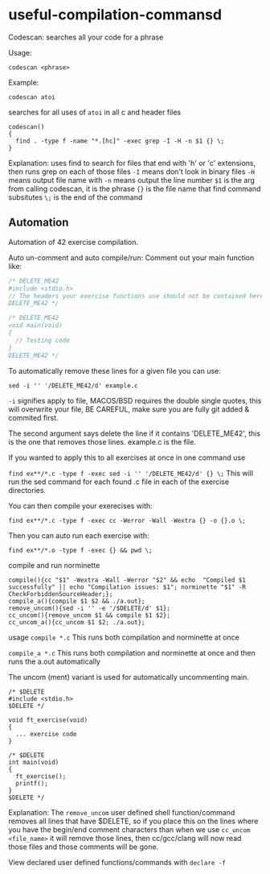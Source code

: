 # useful-compilation-commansd

Codescan: searches all your code for a phrase

Usage:

`codescan <phrase>`

Example:

`codescan atoi`

searches for all uses of `atoi` in all c and header files

```
codescan() 
{
  find . -type f -name "*.[hc]" -exec grep -I -H -n $1 {} \;
}
```

Explanation:
uses find to search for files that end with 'h' or 'c' extensions, then runs grep on each of those files
`-I` means don't look in binary files
`-H` means output file name with
`-n` means output the line number
`$1` is the arg from calling codescan, it is the phrase
`{}` is the file name that find command subsitutes
`\;` is the end of the command

## Automation
Automation of 42 exercise compilation.

Auto un-comment and auto compile/run:
Comment out your main function like:

```c
/* DELETE_ME42
#include <stdio.h>
// The headers your exercise functions use should not be contained here, move them out.
DELETE_ME42 */

/* DELETE_ME42
void main(void)
{
  // Testing code
}
DELETE_ME42 */
```

To automatically remove these lines for a given file you can use:

`sed -i '' '/DELETE_ME42/d' example.c`

`-i` signifies apply to file, MACOS/BSD requires the double single quotes, this will overwrite your file, BE CAREFUL, make sure you are fully git added & commited first.

The second argument says delete the line if it contains 'DELETE_ME42', this is the one that removes those lines.
example.c is the file.


If you wanted to apply this to all exercises at once in one command use

`find ex**/*.c -type f -exec sed -i '' '/DELETE_ME42/d' {} \;`
This will run the sed command for each found .c file in each of the exercise directories.

You can then compile your exerecises with:

`find ex**/*.c -type f -exec cc -Werror -Wall -Wextra {} -o {}.o \;`

Then you can auto run each exercise with:

`find ex**/*.o -type f -exec {} && pwd \;`


compile and run norminette
```
compile(){cc "$1" -Wextra -Wall -Werror "$2" && echo  "Compiled $1 successfully" || echo "Compilation issues: $1"; norminette "$1" -R CheckForbiddenSourceHeader;};
compile_a(){compile $1 $2 && ./a.out};
remove_uncom(){sed -i '' -e '/$DELETE/d' $1};
cc_uncom(){remove_uncom $1 && compile $1 $2};
cc_uncom_a(){cc_uncom $1 $2; ./a.out};
```
usage
`compile *.c`
This runs both compilation and norminette at once

`compile_a *.c`
This runs both compilation and norminette at once and then runs the a.out automatically

The uncom (ment) variant is used for automatically uncommenting main.
```
/* $DELETE
#include <stdio.h>
$DELETE */

void ft_exercise(void)
{
  ... exercise code
}

/* $DELETE
int main(void)
{
  ft_exercise();
  printf();
}
$DELETE */
```

Explanation:
The `remove_uncom` user defined shell function/command removes all lines that have $DELETE, so if you place this on the lines where you have the begin/end comment characters than when we use `cc_uncom <file_name>` it will remove those lines, then cc/gcc/clang will now read those files and those comments will be gone.

View declared user defined functions/commands with `declare -f`
